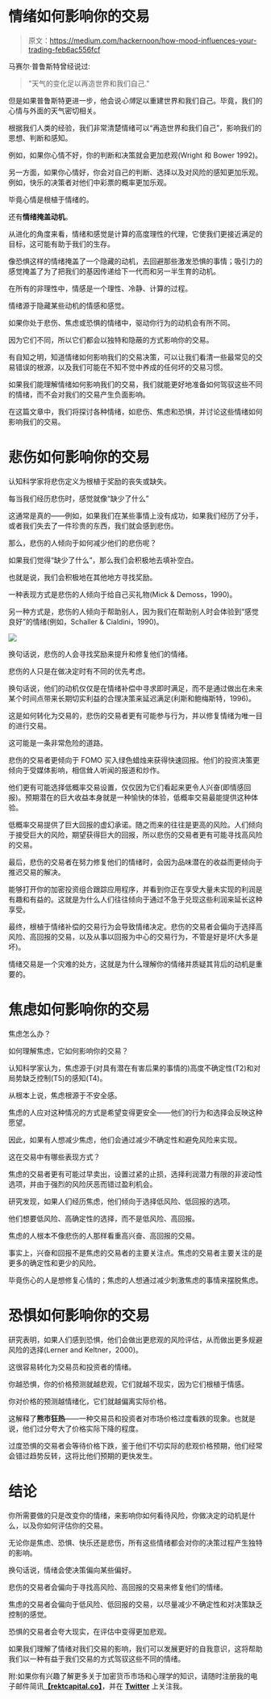 # 情绪如何影响你的交易

> 原文：<https://medium.com/hackernoon/how-mood-influences-your-trading-feb6ac556fcf>

马赛尔·普鲁斯特曾经说过:

> "天气的变化足以再造世界和我们自己."

但是如果普鲁斯特更进一步，他会说*心情*足以重建世界和我们自己。毕竟，我们的心情与外面的天气密切相关。

根据我们人类的经验，我们非常清楚情绪可以“再造世界和我们自己”，影响我们的思想、判断和感知。

例如，如果你心情不好，你的判断和决策就会更加悲观(Wright 和 Bower 1992)。

另一方面，如果你心情好，你会对自己的判断、选择以及对风险的感知更加乐观。例如，快乐的决策者对他们中彩票的概率更加乐观。

毕竟心情是根植于情绪的。

还有**情绪掩盖动机**。

从进化的角度来看，情绪和感觉是计算的高度理性的代理，它使我们更接近满足的目标，这可能有助于我们的生存。

像恐惧这样的情绪掩盖了一个隐藏的动机，去回避那些激发恐惧的事情；吸引力的感觉掩盖了为了把我们的基因传递给下一代而和另一半生育的动机。

在所有的非理性中，情感是一个理性、冷静、计算的过程。

情绪源于隐藏某些动机的情感和感觉。

如果你处于悲伤、焦虑或恐惧的情绪中，驱动你行为的动机会有所不同。

因为它们不同，所以它们都会以独特和隐蔽的方式影响你的交易。

有自知之明，知道情绪如何影响我们的交易决策，可以让我们看清一些最常见的交易错误的根源，以及我们可能在不知不觉中养成的任何坏的交易习惯。

如果我们能理解情绪如何影响我们的交易，我们就能更好地准备如何驾驭这些不同的情绪，而不会对我们的交易产生负面影响。

在这篇文章中，我们将探讨各种情绪，如悲伤、焦虑和恐惧，并讨论这些情绪如何影响我们的交易。

# 悲伤如何影响你的交易

认知科学家将悲伤定义为根植于奖励的丧失或缺失。

每当我们经历悲伤时，感觉就像“缺少了什么”

这通常是真的——例如，如果我们在某些事情上没有成功，如果我们经历了分手，或者我们失去了一件珍贵的东西，我们就会感到悲伤。

那么，悲伤的人倾向于如何减少他们的悲伤呢？

如果我们觉得“缺少了什么”，那么我们会积极地去填补空白。

也就是说，我们会积极地在其他地方寻找奖励。

一种表现方式是悲伤的人倾向于给自己买礼物(Mick & Demoss，1990)。

另一种方式是，悲伤的人倾向于帮助别人，因为我们在帮助别人时会体验到“感觉良好”的情绪(例如，Schaller & Cialdini，1990)。

![](img/d516134a69d84df265ff8c68d8c26592.png)

换句话说，悲伤的人会寻找奖励来提升和修复他们的情绪。

悲伤的人只是在做决定时有不同的优先考虑。

换句话说，他们的动机仅仅是在情绪补偿中寻求即时满足，而不是通过做出在未来某个时间点带来长期切实利益的合理决策来延迟满足(利斯和鲍梅斯特，1996)。

这是如何转化为交易的，悲伤的交易者更有可能参与行为，并以修复情绪为唯一目的进行交易。

这可能是一条非常危险的道路。

悲伤的交易者更倾向于 FOMO 买入绿色蜡烛来获得快速回报。他们的投资决策更倾向于受媒体影响，相信耸人听闻的报道和炒作。

他们更有可能选择低概率交易设置，仅仅因为它们看起来更令人兴奋(即情感回报)。预期潜在的巨大收益本身就是一种愉快的体验，低概率交易最能提供这种体验。

低概率交易提供了巨大回报的虚幻承诺。随之而来的往往是更高的风险。人们倾向于接受巨大的风险，期望获得巨大的回报，所以悲伤的交易者更有可能寻找高风险的交易。

最后，悲伤的交易者在努力修复他们的情绪时，会因为品味潜在的收益而更倾向于推迟交易的解决。

能够打开你的加密投资组合跟踪应用程序，并看到你正在享受大量未实现的利润是有趣和有益的。这就是为什么人们往往倾向于通过不急于兑现这些利润来延长这种享受。

最终，根植于情绪补偿的交易行为会导致情绪决定。悲伤的交易者会偏向于选择高风险、高回报的交易，以及从事以回报为中心的交易行为，不管是好是坏(大多是坏)。

情绪交易是一个灾难的处方，这就是为什么理解你的情绪并质疑其背后的动机是重要的。

# 焦虑如何影响你的交易

焦虑怎么办？

如何理解焦虑，它如何影响你的交易？

认知科学家认为，焦虑源于(对具有潜在有害后果的事情的)高度不确定性(T2)和对局势缺乏控制(T5)的感知(T4)。

从根本上说，焦虑根源于不安全感。

焦虑的人应对这种情况的方式是希望变得更安全——他们的行为和选择会反映这种愿望。

因此，如果有人想减少焦虑，他们会通过减少不确定性和避免风险来实现。

这在交易中有哪些表现方式？

焦虑的交易者更有可能过早卖出，设置过紧的止损，选择利润潜力有限的非波动性选项，并由于强烈的风险厌恶而错过盈利机会。

研究发现，如果人们经历焦虑，他们倾向于选择低风险、低回报的选项。

他们想要低风险、高确定性的选择，而不是低风险、高回报。

焦虑的人根本不像悲伤的人那样看重高兴奋、高回报的交易。

事实上，兴奋和回报不是焦虑的交易者的主要关注点。焦虑的交易者主要关注的是更多的确定性和更少的风险。

毕竟伤心的人是想修复心情的；焦虑的人想通过减少刺激焦虑的事情来摆脱焦虑。

# 恐惧如何影响你的交易

研究表明，如果人们感到恐惧，他们会做出更悲观的风险评估，从而做出更多规避风险的选择(Lerner and Keltner，2000)。

这很容易转化为交易员和投资者的情绪。

你越恐惧，你的价格预测就越悲观，它们就越不现实，因为它们根植于情感。

你对价格的预测越情绪化，它们就越偏离实际价格。

这解释了**熊市狂热**——一种交易员和投资者对市场价格过度看跌的现象。也就是说，他们过分夸大了价格实际下降的程度。

过度恐惧的交易者会等待价格下跌，鉴于他们不切实际的悲观价格预期，他们经常会错过趋势反转，这将比他们预期的更快发生。

# 结论

你所需要做的只是改变你的情绪，来影响你如何看待风险，你做决定的动机是什么，以及你如何评估你的交易。

无论你是焦虑、恐惧、快乐还是悲伤，所有这些情绪都会对你的决策过程产生独特的影响。

换句话说，情绪会使决策偏向某些偏好。

悲伤的交易者会偏向于寻找高风险、高回报的交易来修复他们的情绪。

焦虑的交易者会偏向于低风险、低回报的交易，以尽量减少不确定性和对决策缺乏控制的感觉。

恐惧的交易者会夸大现实，在评估中变得更加悲观。

如果我们理解了情绪对我们交易的影响，我们可以发展更好的自我意识，这将帮助我们以一种有益于我们交易的方式驾驭这些不同的情绪。

附:如果你有兴趣了解更多关于加密货币市场和心理学的知识，请随时注册我的电子邮件简讯[**【rektcapital.co】**](https://rektcapital.co/)，并在 [**Twitter**](https://twitter.com/rektcapital) 上关注我。